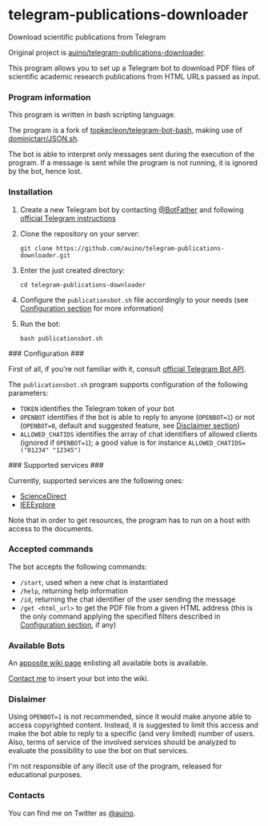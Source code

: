 # telegram-publications-downloader
Download scientific publications from Telegram

Original project is [auino/telegram-publications-downloader](https://github.com/auino/telegram-publications-downloader).

This program allows you to set up a Telegram bot to download PDF files of scientific academic research publications from HTML URLs passed as input.

### Program information ###

This program is written in bash scripting language.

The program is a fork of [topkecleon/telegram-bot-bash](https://github.com/topkecleon/telegram-bot-bash), making use of [dominictarr/JSON.sh](https://github.com/dominictarr/JSON.sh).

The bot is able to interpret only messages sent during the execution of the program.
If a message is sent while the program is not running, it is ignored by the bot, hence lost.

### Installation ###

 1. Create a new Telegram bot by contacting [@BotFather](http://telegram.me/botfather) and following [official Telegram instructions](https://core.telegram.org/bots#botfather)
 2. Clone the repository on your server:

    ```
    git clone https://github.com/auino/telegram-publications-downloader.git
    ```

 3. Enter the just created directory:

    ```
    cd telegram-publications-downloader
    ```

 4. Configure the `publicationsbot.sh` file accordingly to your needs (see [Configuration section](https://github.com/auino/telegram-publications-downloader#configuration) for more information)
 5. Run the bot:

    ```
    bash publicationsbot.sh
    ```

### Configuration ###

First of all, if you're not familiar with it, consult [official Telegram Bot API](https://core.telegram.org/bots).

The `publicationsbot.sh` program supports configuration of the following parameters:
 * `TOKEN` identifies the Telegram token of your bot
 * `OPENBOT` identifies if the bot is able to reply to anyone (`OPENBOT=1`) or not (`OPENBOT=0`, default and suggested feature, see [Disclaimer section](https://github.com/auino/telegram-publications-downloader#dislaimer))
 * `ALLOWED_CHATIDS` identifies the array of chat identifiers of allowed clients (ignored if `OPENBOT=1`); a good value is for instance `ALLOWED_CHATIDS=("01234" "12345")`

### Supported services ###

Currently, supported services are the following ones:
 * [ScienceDirect](http://sciencedirect.com)
 * [IEEExplore](http://ieeexplore.ieee.org)

Note that in order to get resources, the program has to run on a host with access to the documents.

### Accepted commands ###

The bot accepts the following commands:
 * `/start`, used when a new chat is instantiated
 * `/help`, returning help information
 * `/id`, returning the chat identifier of the user sending the message
 * `/get <html_url>` to get the PDF file from a given HTML address (this is the only command applying the specified filters described in [Configuration section](https://github.com/auino/telegram-publications-downloader#configuration), if any)

### Available Bots ###

An [apposite wiki page](https://github.com/auino/telegram-publications-downloader/wiki/Available-Bots) enlisting all available bots is available.

[Contact me](https://github.com/auino/telegram-publications-downloader#contacts) to insert your bot into the wiki.

### Dislaimer ###

Using `OPENBOT=1` is not recommended, since it would make anyone able to access copyrighted content.
Instead, it is suggested to limit this access and make the bot able to reply to a specific (and very limited) number of users.
Also, terms of service of the involved services should be analyzed to evaluate the possibility to use the bot on that services.

I'm not responsible of any illecit use of the program, released for educational purposes.

### Contacts ###

You can find me on Twitter as [@auino](https://twitter.com/auino).
